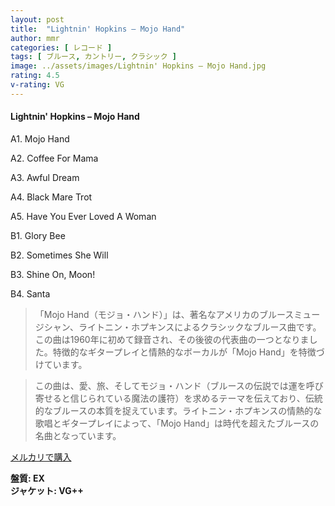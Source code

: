 ```yaml
---
layout: post
title:  "Lightnin' Hopkins – Mojo Hand"
author: mmr
categories: [ レコード ]
tags: [ ブルース, カントリー, クラシック ]
image: ../assets/images/Lightnin' Hopkins – Mojo Hand.jpg
rating: 4.5
v-rating: VG
---
```


#### Lightnin' Hopkins – Mojo Hand


A1. Mojo Hand


A2. Coffee For Mama


A3. Awful Dream


A4. Black Mare Trot


A5. Have You Ever Loved A Woman


B1. Glory Bee


B2. Sometimes She Will


B3. Shine On, Moon!


B4. Santa


> 「Mojo Hand（モジョ・ハンド）」は、著名なアメリカのブルースミュージシャン、ライトニン・ホプキンスによるクラシックなブルース曲です。この曲は1960年に初めて録音され、その後彼の代表曲の一つとなりました。特徴的なギタープレイと情熱的なボーカルが「Mojo Hand」を特徴づけています。

> この曲は、愛、旅、そしてモジョ・ハンド（ブルースの伝説では運を呼び寄せると信じられている魔法の護符）を求めるテーマを伝えており、伝統的なブルースの本質を捉えています。ライトニン・ホプキンスの情熱的な歌唱とギタープレイによって、「Mojo Hand」は時代を超えたブルースの名曲となっています。


[メルカリで購入](https://jp.mercari.com/item/m49152824232)


<div class="mt-4 mb-4 d-flex align-items-center">
<strong class="mr-1">盤質: EX</strong>
</div>
<div class="mt-4 mb-4 d-flex align-items-center">
<strong class="mr-1">ジャケット: VG++</strong>
</div>